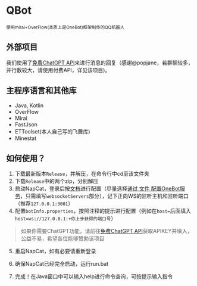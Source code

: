 # QBot

<small>使用mirai+OverFlow(本质上是OneBot)框架制作的QQ机器人</small>

## 外部项目

我们使用了[免费ChatGPT API](https://github.com/popjane/free_chatgpt_api)来进行消息的回复（感谢@popjane，若群聊较多，并行数较大，请使用付费API，详见该项目)。

## 主程序语言和其他库

* Java, Kotlin
* OverFlow
* Mirai
* FastJson
* ETToolset(本人自己写的飞舞库)
* Minestat

## 如何使用？

1. 下载最新版本`Release`，并解压，在命令行中cd至该文件夹
2. 下载`Release`中的两个zip，分别解压
3. 启动NapCat，登录后按[文档](https://napneko.pages.dev/config/basic)进行配置（尽量选择[通过 文件 配置OneBot服务](https://napneko.pages.dev/config/basic#通过-文件-配置onebot服务)，只需填写`websocketServers`部分），记下正向WS的监听主机和监听端口（推荐`127.0.0.1:3001`）
4. 配置`botInfo.properties`，按照注释的提示进行配置（例如在`host=`后面填入`host=ws://127.0.0.1:+你上步获得的端口号`）

>如果你需要ChatGPT功能，请前往[免费ChatGPT API](https://github.com/popjane/free_chatgpt_api)获取APIKEY并填入，公益不易，希望各位能够赞助该项目

5. 重启NapCat，如有必要请重新登录

6. 确保NapCat已经完全启动，运行run.bat
7. 完成！在Java窗口中可以输入help进行命令查询，可按提示输入指令